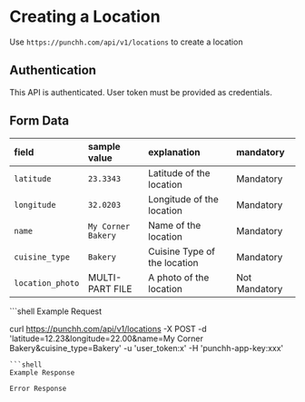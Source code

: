 # Creating a Location

<p>Use <code>https://punchh.com/api/v1/locations</code> to create a location</p>
<h2><a aria-hidden="true" href="#authentication" class="anchor" id="user-content-authentication"><span class="octicon octicon-link"></span></a>Authentication</h2>
<p>This API is authenticated. User token must be provided as credentials.</p>
<h2><a aria-hidden="true" href="#form-data" class="anchor" id="user-content-form-data"><span class="octicon octicon-link"></span></a>Form Data</h2>
<table>
  <thead>
    <tr>
    <th align="left"><strong>field</strong></th>
    <th align="left"><strong>sample value</strong></th>
    <th align="left"><strong>explanation</strong></th>
    <th align="left"><strong>mandatory</strong></th>
    </tr>
  </thead>
  <tbody>
    <tr>
      <td align="left"><code>latitude</code></td>
      <td align="left"><code>23.3343</code></td>
      <td align="left">Latitude of the location</td>
      <td align="left">Mandatory</td>
    </tr>
    <tr>
      <td align="left"><code>longitude</code></td>
      <td align="left"><code>32.0203</code></td>
      <td align="left">Longitude of the location</td>
      <td align="left">Mandatory</td>
    </tr>
    <tr>
      <td align="left"><code>name</code></td>
      <td align="left"><code>My Corner Bakery</code></td>
      <td align="left">Name of the location</td>
      <td align="left">Mandatory</td>
    </tr>
    <tr>
      <td align="left"><code>cuisine_type</code></td>
      <td align="left"><code>Bakery</code></td>
      <td align="left">Cuisine Type of the location</td>
      <td align="left">Mandatory</td>
    </tr>
    <tr>
      <td align="left"><code>location_photo</code></td>
      <td align="left">MULTI-PART FILE</td>
      <td align="left">A photo of the location</td>
      <td align="left">Not Mandatory</td>
    </tr>
  </tbody>
</table>
```shell
Example Request

curl https://punchh.com/api/v1/locations -X POST -d 'latitude=12.23&amp;longitude=22.00&amp;name=My Corner Bakery&amp;cuisine_type=Bakery' -u 'user_token:x' -H 'punchh-app-key:xxx'

```
```shell
Example Response
```
```shell
Error Response
```
